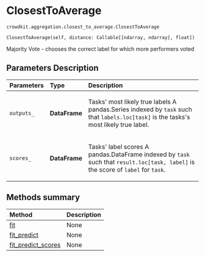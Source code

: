 # ClosestToAverage
`crowdkit.aggregation.closest_to_average.ClosestToAverage`

```
ClosestToAverage(self, distance: Callable[[ndarray, ndarray], float])
```

Majority Vote - chooses the correct label for which more performers voted

## Parameters Description

| Parameters | Type | Description |
| :----------| :----| :-----------|
`outputs_`|**DataFrame**|<p>Tasks&#x27; most likely true labels A pandas.Series indexed by `task` such that `labels.loc[task]` is the tasks&#x27;s most likely true label.</p>
`scores_`|**DataFrame**|<p>Tasks&#x27; label scores A pandas.DataFrame indexed by `task` such that `result.loc[task, label]` is the score of `label` for `task`.</p>
## Methods summary

| Method | Description |
| :------| :-----------|
[fit](crowdkit.aggregation.closest_to_average.ClosestToAverage.fit.md)| None
[fit_predict](crowdkit.aggregation.closest_to_average.ClosestToAverage.fit_predict.md)| None
[fit_predict_scores](crowdkit.aggregation.closest_to_average.ClosestToAverage.fit_predict_scores.md)| None
